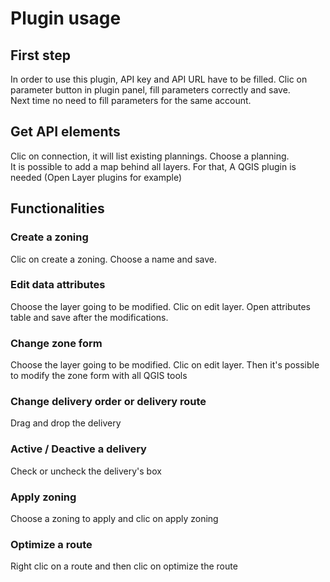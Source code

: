 # Plugin usage
## First step
In order to use this plugin, API key and API URL have to be filled.
Clic on parameter button in plugin panel, fill parameters correctly and save.  
Next time no need to fill parameters for the same account.

## Get API elements
Clic on connection, it will list existing plannings. Choose a planning.  
It is possible to add a map behind all layers. For that, A QGIS plugin is needed (Open Layer plugins for example)
## Functionalities
### Create a zoning
Clic on create a zoning. Choose a name and save.
### Edit data attributes
Choose the layer going to be modified. Clic on edit layer. Open attributes table and save after the modifications.
### Change zone form
Choose the layer going to be modified. Clic on edit layer. Then it's possible to modify the zone form with all QGIS tools
### Change delivery order or delivery route
Drag and drop the delivery
### Active / Deactive a delivery
Check or uncheck the delivery's box
### Apply zoning
Choose a zoning to apply and clic on apply zoning
### Optimize a route
Right clic on a route and then clic on optimize the route